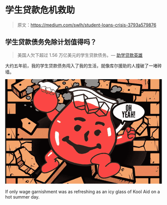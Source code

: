 # 学生贷款危机救助

> 原文：<https://medium.com/swlh/student-loans-crisis-3793a579876>

## 学生贷款债务免除计划值得吗？

> 美国人欠下超过 1.56 万亿美元的学生贷款债务。— [助学贷款英雄](https://studentloanhero.com/student-loan-debt-statistics/)

大约五年前，我的学生贷款债务闯入了我的生活，就像库尔援助的人撞破了一堵砖墙。

![](img/5a783849c951436db1fdbb0ef52aa4bb.png)

If only wage garnishment was as refreshing as an icy glass of Kool Aid on a hot summer day.